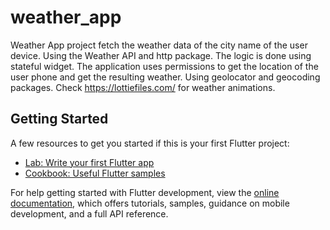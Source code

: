 # weather_app

Weather App project fetch the weather data of the city name of the user device.
Using the Weather API and http package.
The logic is done using stateful widget.
The application uses permissions to get the location of the user phone and get the resulting weather.
Using geolocator and geocoding packages.
Check https://lottiefiles.com/ for weather animations.

## Getting Started
A few resources to get you started if this is your first Flutter project:

- [Lab: Write your first Flutter app](https://docs.flutter.dev/get-started/codelab)
- [Cookbook: Useful Flutter samples](https://docs.flutter.dev/cookbook)

For help getting started with Flutter development, view the
[online documentation](https://docs.flutter.dev/), which offers tutorials,
samples, guidance on mobile development, and a full API reference.
